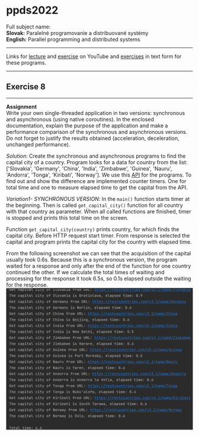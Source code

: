 # ppds2022

Full subject name:  
**Slovak:** Paralelné programovanie a distribuované systémy  
**English:** Parallel programming and distributed systems

***
Links for [lecture](https://www.youtube.com/watch?v=qSHlfSIzguQ)
and [exercise](https://www.youtube.com/watch?v=ZoUPTSNcNWM)  on YouTube
and [exercises](https://uim.fei.stuba.sk/i-ppds/8-cvicenie-asynchronne-programovanie/) in text form for these programs.
***

Exercise 8
-----------
*******
**Assignment**  
Write your own single-threaded application in two versions: synchronous and asynchronous (using native coroutines). In
the enclosed documentation, explain the purpose of the application and make a performance comparison of the synchronous
and asynchronous versions. Do not forget to justify the results obtained (acceleration, deceleration, unchanged
performance).

*Solution*:
Create the synchronous and asynchronous programs to find the capital city of a country. Program looks for a data for
country from the list:
['Slovakia', 'Germany', 'China', 'India', 'Zimbabwe', 'Guinea', 'Nauru', 'Andorra', 'Tonga', 'Kiribati', 'Norway'].
We use this [API]('https://restcountries.com/v3.1/name/') for the programs. To find out and show the difference are
implemented counter timers. One for total time and one to measure elapsed time to get the capital from the API.

*Variation1- SYNCHRONOUS VERSION*:
In the `main()` function starts timer at the beginning. Then is called `get_capital_city()` function for all country
with that country as parameter. When all called functions are finished, timer is stopped and prints this total time on
the screen.

Function `get_capital_city(country)` prints country, for which finds the capital city. Before HTTP request start timer.
From response is selected the capital and program prints the capital city for the country with elapsed time.

From the following screenshot we can see that the acquisition of the capital usually took 0.6s. Because this is a
synchronous version, the program waited for a response and only after the end of the function for one country continued
the other. If we calculate the total times of waiting and processing for the response it took 6.5s, so 0.1s elapsed
outside the waiting for the response.  
![synchronous output](images/synch.png)

